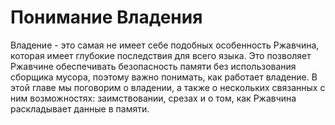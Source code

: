 # Понимание Владения

Владение - это самая не имеет себе подобных особенность Ржавчина, которая имеет глубокие последствия для всего языка. Это позволяет Ржавчине обеспечивать безопасность памяти без использования сборщика мусора, поэтому важно понимать, как работает владение. В этой главе мы поговорим о владении, а также о нескольких связанных с ним возможностях: заимствовании, срезах и о том, как Ржавчина раскладывает данные в памяти.
